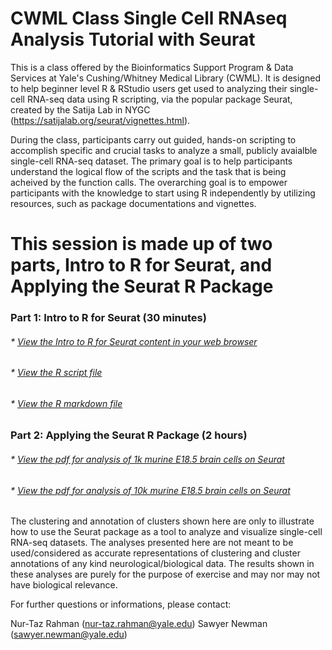 # CWML Class Single Cell RNAseq Analysis Tutorial with Seurat

This is a class offered by the Bioinformatics Support Program & Data Services at Yale's Cushing/Whitney Medical Library (CWML). It is designed to help beginner level R & RStudio users get used to analyzing their single-cell RNA-seq data using R scripting, via the popular package Seurat, created by the Satija Lab in NYGC (https://satijalab.org/seurat/vignettes.html).  

During the class, participants carry out guided, hands-on scripting to accomplish specific and crucial tasks to analyze a small, publicly avaialble single-cell RNA-seq dataset. The primary goal is to help participants understand the logical flow of the scripts and the task that is being acheived by the function calls. The overarching goal is to empower participants with the knowledge to start using R independently by utilizing resources, such as package documentations and vignettes. 

# This session is made up of two parts, Intro to R for Seurat, and Applying the Seurat R Package

### Part 1: Intro to R for Seurat (30 minutes)
###### * [View the Intro to R for Seurat content in your web browser](https://sauuyer.github.io/intro-to-r-for-seurat/)
###### * [View the R script file](https://github.com/sauuyer/intro-to-r-for-seurat/blob/master/intro-to-r-for-seurat.R) 
###### * [View the R markdown file](https://github.com/Nur-Taz/CWML-class-Single-cell-RNA-seq-analysis-tutorial-Seurat/blob/master/intro-to-r-for-seurat/rmd-test-file-1.Rmd)

### Part 2: Applying the Seurat R Package (2 hours)
###### * [View the pdf for analysis of 1k murine E18.5 brain cells on Seurat](https://github.com/Nur-Taz/CWML-class-Single-cell-RNA-seq-analysis-tutorial-Seurat/blob/master/Neu_1k_UMAP.pdf)
###### * [View the pdf for analysis of 10k murine E18.5 brain cells on Seurat](https://github.com/Nur-Taz/CWML-class-Single-cell-RNA-seq-analysis-tutorial-Seurat/blob/master/Neu_10k_UMAP.pdf)

The clustering and annotation of clusters shown here are only to illustrate how to use the Seurat package as a tool to analyze and visualize single-cell RNA-seq datasets. The analyses presented here are not meant to be used/considered as accurate representations of clustering and cluster annotations of any kind neurological/biological data. The results shown in these analyses are purely for the purpose of exercise and may nor may not have biological relevance.

For further questions or informations, please contact:

Nur-Taz Rahman (nur-taz.rahman@yale.edu)
Sawyer Newman (sawyer.newman@yale.edu)
